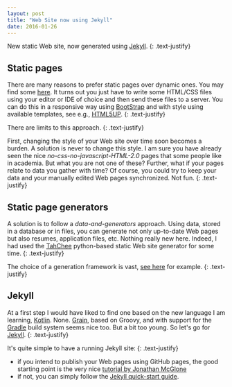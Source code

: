 ```yaml
---
layout: post
title: "Web Site now using Jekyll"
date: 2016-01-26
---
```


New static Web site, now generated using [Jekyll](http://jekyllrb.com/).
{: .text-justify}

## Static pages

There are many reasons to prefer static pages over dynamic ones.
You may find some [here](http://nilclass.com/courses/what-is-a-static-website/#1).
It turns out you just have to write some HTML/CSS files using your editor or IDE of choice and then send these files to a server.
You can do this in a responsive way using [BootStrap](http://getbootstrap.com/) and with style using available templates,
see e.g., [HTML5UP](http://html5up.net/).
{: .text-justify}

There are limits to this approach.
{: .text-justify}

First, changing the style of your Web site over time soon becomes a burden. A solution is never to change this style.
I am sure you have already seen the nice _no-css-no-javascript-HTML-2.0_ pages that some people like in academia.
But what you are not one of these?
Further, what if your pages relate to data you gather with time?
Of course, you could try to keep your data and your manually edited Web pages synchronized. Not fun.
{: .text-justify}

## Static page generators

A solution is to follow a _data-and-generators_ approach.
Using data, stored in a database or in files, you can generate not only up-to-date Web pages but also resumes, application files, etc.
Nothing really new here.
Indeed, I had used the [TahChee](https://github.com/sebastien/tahchee) python-based static Web site generator for some time.
{: .text-justify}

The choice of a generation framework is vast, [see here](https://www.staticgen.com/) for example. 
{: .text-justify}

## Jekyll

At a first step I would have liked to find one based on the new language I am learning, [Kotlin](https://kotlinlang.org/).
None.
[Grain](http://sysgears.com/grain/), based on Groovy, and with support for the [Gradle](http://gradle.org/) build system seems nice too.
But a bit too young.
So let's go for [Jekyll](http://jekyllrb.com/).
{: .text-justify}

It's quite simple to have a running Jekyll site:
{: .text-justify}

- if you intend to publish your Web pages using GitHub pages, the good starting point is the very nice [tutorial by Jonathan McGlone](http://jmcglone.com/guides/github-pages/)
- if not, you can simply follow the [Jekyll quick-start guide](http://jekyllrb.com/docs/quickstart/).
